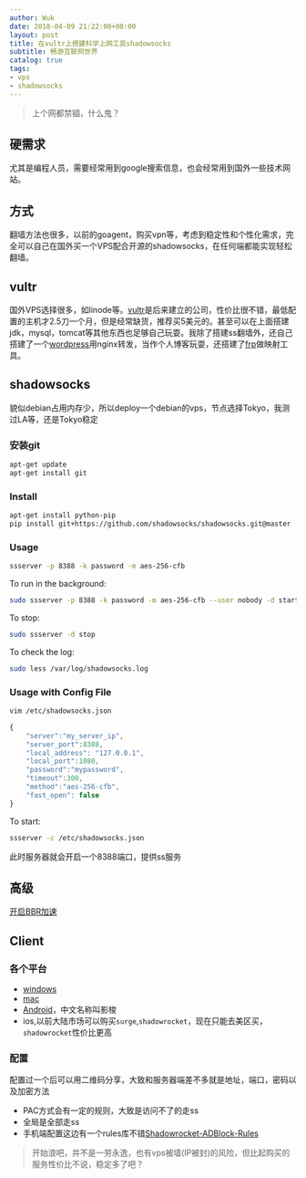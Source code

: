 ```yaml
---
author: Wuk
date: 2018-04-09 21:22:00+00:00
layout: post
title: 在vultr上搭建科学上网工具shadowsocks
subtitle: 畅游互联网世界
catalog: true
tags:
- vps
- shadowsocks
---
```


> 上个网都禁锢，什么鬼？

## 硬需求
尤其是编程人员，需要经常用到google搜索信息，也会经常用到国外一些技术网站。

## 方式
翻墙方法也很多，以前的goagent，购买vpn等，考虑到稳定性和个性化需求，完全可以自己在国外买一个VPS配合开源的shadowsocks，在任何端都能实现轻松翻墙。

## vultr
国外VPS选择很多，如linode等。[vultr](https://www.vultr.com/?ref=6891563)是后来建立的公司，性价比很不错，最低配置的主机才2.5刀一个月，但是经常缺货，推荐买5美元的。甚至可以在上面搭建jdk，mysql，tomcat等其他东西也足够自己玩耍。我除了搭建ss翻墙外，还自己搭建了一个[wordpress](https://wordpress.org/)用nginx转发，当作个人博客玩耍，还搭建了[frp](https://github.com/fatedier/frp/blob/master/README_zh.md)做映射工具。

## shadowsocks
貌似debian占用内存少，所以deploy一个debian的vps，节点选择Tokyo，我测过LA等，还是Tokyo稳定
### 安装git
```bash
apt-get update
apt-get install git
```
### Install 
```bash
apt-get install python-pip
pip install git+https://github.com/shadowsocks/shadowsocks.git@master
```
### Usage
```bash
ssserver -p 8388 -k password -m aes-256-cfb
```
To run in the background:
```bash
sudo ssserver -p 8388 -k password -m aes-256-cfb --user nobody -d start
```
To stop:
```bash
sudo ssserver -d stop
```
To check the log:
```bash
sudo less /var/log/shadowsocks.log
```
### Usage with Config File
```bash
vim /etc/shadowsocks.json
```
```javascript
{
    "server":"my_server_ip",
    "server_port":8388,
    "local_address": "127.0.0.1",
    "local_port":1080,
    "password":"mypassword",
    "timeout":300,
    "method":"aes-256-cfb",
    "fast_open": false
}
```
To start:
```bash
ssserver -c /etc/shadowsocks.json
```
此时服务器就会开启一个8388端口，提供ss服务

## 高级
[开启BBR加速](https://github.com/iMeiji/shadowsocks_install/wiki/%E5%BC%80%E5%90%AFTCP-BBR%E6%8B%A5%E5%A1%9E%E6%8E%A7%E5%88%B6%E7%AE%97%E6%B3%95)

## Client
### 各个平台
- [windows](https://github.com/shadowsocks/shadowsocks-windows)
- [mac](https://github.com/shadowsocks/ShadowsocksX-NG)
- [Android](https://github.com/shadowsocks/shadowsocks-android)，中文名称叫影梭
- ios,以前大陆市场可以购买`surge`,`shadowrocket`，现在只能去美区买，`shadowrocket`性价比更高
### 配置
配置过一个后可以用二维码分享，大致和服务器端差不多就是地址，端口，密码以及加密方法
- PAC方式会有一定的规则，大致是访问不了的走ss
- 全局是全部走ss
- 手机端配置这边有一个rules库不错[Shadowrocket-ADBlock-Rules](https://github.com/h2y/Shadowrocket-ADBlock-Rules)


> 开始浪吧，并不是一劳永逸，也有vps被墙(IP被封)的风险，但比起购买的服务性价比不说，稳定多了吧？